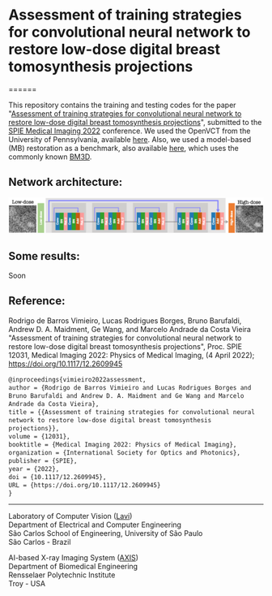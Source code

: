 # Assessment of training strategies for convolutional neural network to restore low-dose digital breast tomosynthesis projections

======

This repository contains the training and testing codes for the paper "[Assessment of training strategies for convolutional neural network to restore low-dose digital breast tomosynthesis projections](https://doi.org/10.1117/12.2609945)", submitted to the [SPIE Medical Imaging 2022](https://spie.org/conferences-and-exhibitions/medical-imaging) conference. We used the OpenVCT from the University of Pennsylvania, available [here](https://sourceforge.net/p/openvct/wiki/Home/). Also, we used a model-based (MB) restoration as a benchmark, also available [here](https://lucasbusp.wixsite.com/lucasborges/image-restoration), which uses the commonly known [BM3D](https://webpages.tuni.fi/foi/GCF-BM3D/). 

## Network architecture:

![](imgs/resNet.png)

## Some results:

Soon

## Reference:

Rodrigo de Barros Vimieiro, Lucas Rodrigues Borges, Bruno Barufaldi, Andrew D. A. Maidment, Ge Wang, and Marcelo Andrade da Costa Vieira "Assessment of training strategies for convolutional neural network to restore low-dose digital breast tomosynthesis projections", Proc. SPIE 12031, Medical Imaging 2022: Physics of Medical Imaging, (4 April 2022); https://doi.org/10.1117/12.2609945

```
@inproceedings{vimieiro2022assessment,
author = {Rodrigo de Barros Vimieiro and Lucas Rodrigues Borges and Bruno Barufaldi and Andrew D. A. Maidment and Ge Wang and Marcelo Andrade da Costa Vieira},
title = {{Assessment of training strategies for convolutional neural network to restore low-dose digital breast tomosynthesis projections}},
volume = {12031},
booktitle = {Medical Imaging 2022: Physics of Medical Imaging},
organization = {International Society for Optics and Photonics},
publisher = {SPIE},
year = {2022},
doi = {10.1117/12.2609945},
URL = {https://doi.org/10.1117/12.2609945}
}
```

---
Laboratory of Computer Vision ([Lavi](http://iris.sel.eesc.usp.br/lavi/))  
Department of Electrical and Computer Engineering  
São Carlos School of Engineering, University of São Paulo  
São Carlos - Brazil

AI-based X-ray Imaging System ([AXIS](https://wang-axis.github.io))  
Department of Biomedical Engineering  
Rensselaer Polytechnic Institute  
Troy - USA  


